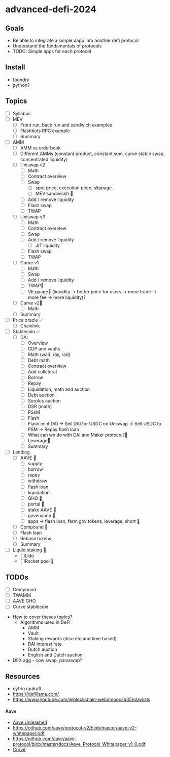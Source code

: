 # advanced-defi-2024

## Goals

- Be able to integrate a simple dapp into another defi protocol
- Understand the fundamentals of protocols
- TODO: Simple apps for each protocol

## Install

- foundry
- python?

## Topics

- [ ] Syllabus
- [ ] MEV
  - [ ] Front run, back run and sandwich examples
  - [ ] Flashbots RPC example
  - [ ] Summary
- [ ] AMM
  - [ ] AMM vs orderbook
  - [ ] Different AMMs (constant product, constant sum, curve stable swap, concentrated liquidity)
  - [ ] Uniswap v2
    - [ ] Math
    - [ ] Contract overview
    - [ ] Swap
      - [ ] spot price, execution price, slippage
      - [ ] MEV sandwicsh 🤔
    - [ ] Add / remove liquidity
    - [ ] Flash swap
    - [ ] TWAP
  - [ ] Uniswap v3
    - [ ] Math
    - [ ] Contract overview
    - [ ] Swap
    - [ ] Add / remove liquidity
      - [ ] JIT liquidity
    - [ ] Flash swap
    - [ ] TWAP
  - [ ] Curve v1
    - [ ] Math
    - [ ] Swap
    - [ ] Add / remove liquidity
    - [ ] TWAP🤔
    - [ ] VE gauge🤔 (liquidity -> better price for users -> more trade -> more fee -> more liquidity)?
  - [ ] Curve v2🤔
    - [ ] Math
  - [ ] Summary
- [ ] Price oracle ✅
  - [ ] Chainlink
- [ ] Stablecoin ✅
  - [ ] DAI
    - [ ] Overview
    - [ ] CDP and vaults
    - [ ] Math (wad, ray, rad)
    - [ ] Debt math
    - [ ] Contract overview
    - [ ] Add collateral
    - [ ] Borrow
    - [ ] Repay
    - [ ] Liquidation, math and auction
    - [ ] Debt auction
    - [ ] Surplus auction
    - [ ] DSR (math)
    - [ ] PSsM
    - [ ] Flash
    - [ ] Flash mint DAI -> Sell DAI for USDC on Uniswap -> Sell USDC to PSM -> Repay flash loan
    - [ ] What can we do with DAI and Maker protocol?🤔
    - [ ] Leverage🤔
    - [ ] Summary
- [ ] Lending
  - [ ] AAVE 🚧
    - [ ] supply
    - [ ] borrow
    - [ ] repay
    - [ ] withdraw
    - [ ] flash loan
    - [ ] liquidation
    - [ ] GHO 🤔
    - [ ] portal 🤔
    - [ ] stake AAVE 🤔
    - [ ] govenance 🤔
    - [ ] apps -> flash loan, farm gov tokens, leverage, short 🤔
  - [ ] Compound 🤔
  - [ ] Flash loan
  - [ ] Rebase tokens
  - [ ] Summary
- [ ] Liquid staking 🚧
  - [ ]Lido
  - [ ]Rocket pool 🤔

## TODOs

- [ ] Compound
- [ ] TWAMM
- [ ] AAVE GHO
- [ ] Curve stablecoin

- How to cover theses topics?
  - Algorithms used in DeFi
    - AMM
    - Vault
    - Staking rewards (discrete and time based)
    - DAI interest rate
    - Dutch auction
    - English and Dutch auction
- DEX agg - cow swap, paraswap?

## Resources

- cyfrin updraft
- https://defillama.com/
- https://www.youtube.com/@blockchain-web3moocs635/playlists

#### Aave

- [Aave Unleashed](https://calnix.gitbook.io/aave-unleashed/)
- https://github.com/aave/protocol-v2/blob/master/aave-v2-whitepaper.pdf
- https://github.com/aave/aave-protocol/blob/master/docs/Aave_Protocol_Whitepaper_v1_0.pdf
- [Curve](https://resources.curve.fi/)
